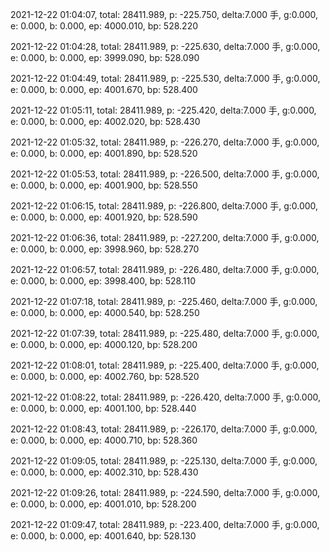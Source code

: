 2021-12-22 01:04:07, total: 28411.989, p: -225.750, delta:7.000 手, g:0.000, e: 0.000, b: 0.000, ep: 4000.010, bp: 528.220

2021-12-22 01:04:28, total: 28411.989, p: -225.630, delta:7.000 手, g:0.000, e: 0.000, b: 0.000, ep: 3999.090, bp: 528.090

2021-12-22 01:04:49, total: 28411.989, p: -225.530, delta:7.000 手, g:0.000, e: 0.000, b: 0.000, ep: 4001.670, bp: 528.400

2021-12-22 01:05:11, total: 28411.989, p: -225.420, delta:7.000 手, g:0.000, e: 0.000, b: 0.000, ep: 4002.020, bp: 528.430

2021-12-22 01:05:32, total: 28411.989, p: -226.270, delta:7.000 手, g:0.000, e: 0.000, b: 0.000, ep: 4001.890, bp: 528.520

2021-12-22 01:05:53, total: 28411.989, p: -226.500, delta:7.000 手, g:0.000, e: 0.000, b: 0.000, ep: 4001.900, bp: 528.550

2021-12-22 01:06:15, total: 28411.989, p: -226.800, delta:7.000 手, g:0.000, e: 0.000, b: 0.000, ep: 4001.920, bp: 528.590

2021-12-22 01:06:36, total: 28411.989, p: -227.200, delta:7.000 手, g:0.000, e: 0.000, b: 0.000, ep: 3998.960, bp: 528.270

2021-12-22 01:06:57, total: 28411.989, p: -226.480, delta:7.000 手, g:0.000, e: 0.000, b: 0.000, ep: 3998.400, bp: 528.110

2021-12-22 01:07:18, total: 28411.989, p: -225.460, delta:7.000 手, g:0.000, e: 0.000, b: 0.000, ep: 4000.540, bp: 528.250

2021-12-22 01:07:39, total: 28411.989, p: -225.480, delta:7.000 手, g:0.000, e: 0.000, b: 0.000, ep: 4000.120, bp: 528.200

2021-12-22 01:08:01, total: 28411.989, p: -225.400, delta:7.000 手, g:0.000, e: 0.000, b: 0.000, ep: 4002.760, bp: 528.520

2021-12-22 01:08:22, total: 28411.989, p: -226.420, delta:7.000 手, g:0.000, e: 0.000, b: 0.000, ep: 4001.100, bp: 528.440

2021-12-22 01:08:43, total: 28411.989, p: -226.170, delta:7.000 手, g:0.000, e: 0.000, b: 0.000, ep: 4000.710, bp: 528.360

2021-12-22 01:09:05, total: 28411.989, p: -225.130, delta:7.000 手, g:0.000, e: 0.000, b: 0.000, ep: 4002.310, bp: 528.430

2021-12-22 01:09:26, total: 28411.989, p: -224.590, delta:7.000 手, g:0.000, e: 0.000, b: 0.000, ep: 4001.010, bp: 528.200

2021-12-22 01:09:47, total: 28411.989, p: -223.400, delta:7.000 手, g:0.000, e: 0.000, b: 0.000, ep: 4001.640, bp: 528.130